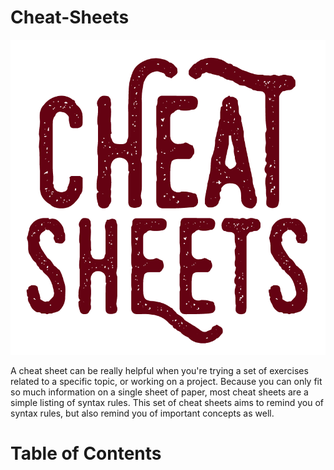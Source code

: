 # Cheat-Sheets

<p align="center">
  <img src="Cheat Sheets.png">
</p>

A cheat sheet can be really helpful when you're trying a set of exercises related to a specific topic, or working on a project. Because you can only fit so much information on a single sheet of paper, most cheat sheets are a simple listing of syntax rules. This set of cheat sheets aims to remind you of syntax rules, but also remind you of important concepts as well.

# Table of Contents
